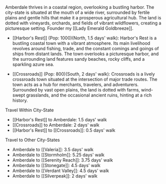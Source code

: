 Amberdale thrives in a coastal region, overlooking a bustling harbor. The city-state is situated at the mouth of a wide river, surrounded by fertile plains and gentle hills that make it a prosperous agricultural hub. The land is dotted with vineyards, orchards, and fields of vibrant wildflowers, creating a picturesque setting. Founder my [[Lady Emerald Goldbreeze]].

- [[Harbor's Rest]]  (Pop: 1000)(North, 1.5 days' walk): Harbor's Rest is a bustling coastal town with a vibrant atmosphere. Its main livelihood revolves around fishing, trade, and the constant comings and goings of ships from distant lands. The town overlooks a picturesque harbor, and the surrounding land features sandy beaches, rocky cliffs, and a sparkling azure sea.
 
- [[Crossroads]]  (Pop: 800)(South, 2 days' walk): Crossroads is a lively crossroads town situated at the intersection of major trade routes. The town acts as a hub for merchants, travelers, and adventurers. Surrounded by vast open plains, the land is dotted with farms, wind-swept grasslands, and the occasional ancient ruins, hinting at a rich history.

Travel Within City-State
- [[Harbor's Rest]] to Amberdale: 1.5 days' walk
- [[Crossroads]] to Amberdale: 2 days' walk
- [[Harbor's Rest]] to [[Crossroads]]: 0.5 days' walk

Travel to Other City-States
- Amberdale to [[Valeria]]: 3.5 days' walk
- Amberdale to [[Stormholm]]: 5.25 days' walk
- Amberdale to [[Serenity Reach]]: 3.75 days' walk
- Amberdale to [[Stonegate]]: 4.5 days' walk
- Amberdale to [[Verdant Valley]]: 4.5 days' walk
- Amberdale to [[Silverpeak]]: 2 days' walk